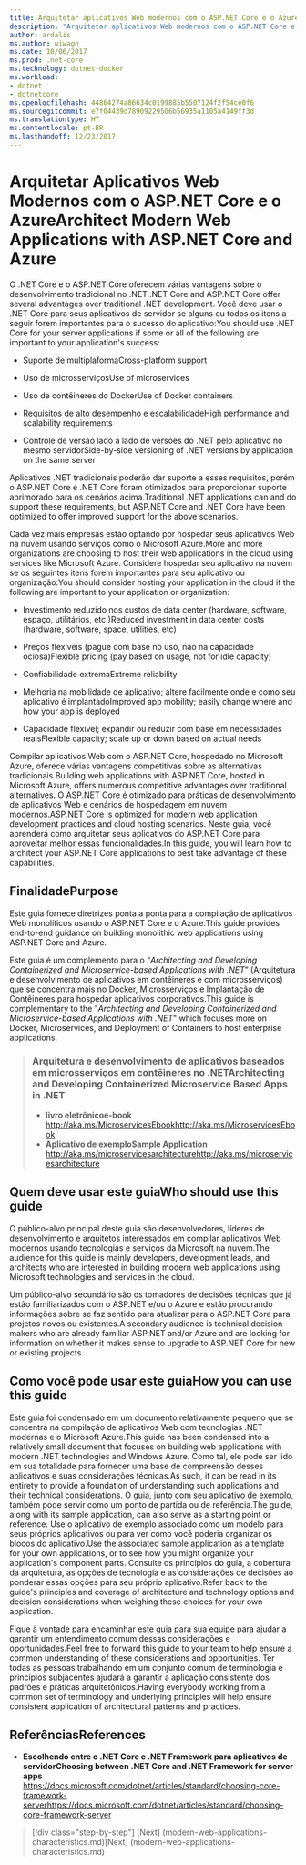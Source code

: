 ```yaml
---
title: Arquitetar aplicativos Web modernos com o ASP.NET Core e o Azure
description: "Arquitetar aplicativos Web modernos com o ASP.NET Core e o Azure | Introdução"
author: ardalis
ms.author: wiwagn
ms.date: 10/06/2017
ms.prod: .net-core
ms.technology: dotnet-docker
ms.workload:
- dotnet
- dotnetcore
ms.openlocfilehash: 44864274a86634c0199885b5507124f2f54ce0f6
ms.sourcegitcommit: e7f04439d78909229506b56935a1105a4149ff3d
ms.translationtype: HT
ms.contentlocale: pt-BR
ms.lasthandoff: 12/23/2017
---
```

# <a name="architect-modern-web-applications-with-aspnet-core-and-azure"></a><span data-ttu-id="cf458-103">Arquitetar Aplicativos Web Modernos com o ASP.NET Core e o Azure</span><span class="sxs-lookup"><span data-stu-id="cf458-103">Architect Modern Web Applications with ASP.NET Core and Azure</span></span>

<span data-ttu-id="cf458-104">O .NET Core e o ASP.NET Core oferecem várias vantagens sobre o desenvolvimento tradicional no .NET.</span><span class="sxs-lookup"><span data-stu-id="cf458-104">.NET Core and ASP.NET Core offer several advantages over traditional .NET development.</span></span> <span data-ttu-id="cf458-105">Você deve usar o .NET Core para seus aplicativos de servidor se alguns ou todos os itens a seguir forem importantes para o sucesso do aplicativo:</span><span class="sxs-lookup"><span data-stu-id="cf458-105">You should use .NET Core for your server applications if some or all of the following are important to your application's success:</span></span>

-   <span data-ttu-id="cf458-106">Suporte de multiplaforma</span><span class="sxs-lookup"><span data-stu-id="cf458-106">Cross-platform support</span></span>

-   <span data-ttu-id="cf458-107">Uso de microsserviços</span><span class="sxs-lookup"><span data-stu-id="cf458-107">Use of microservices</span></span>

-   <span data-ttu-id="cf458-108">Uso de contêineres do Docker</span><span class="sxs-lookup"><span data-stu-id="cf458-108">Use of Docker containers</span></span>

-   <span data-ttu-id="cf458-109">Requisitos de alto desempenho e escalabilidade</span><span class="sxs-lookup"><span data-stu-id="cf458-109">High performance and scalability requirements</span></span>

-   <span data-ttu-id="cf458-110">Controle de versão lado a lado de versões do .NET pelo aplicativo no mesmo servidor</span><span class="sxs-lookup"><span data-stu-id="cf458-110">Side-by-side versioning of .NET versions by application on the same server</span></span>

<span data-ttu-id="cf458-111">Aplicativos .NET tradicionais poderão dar suporte a esses requisitos, porém o ASP.NET Core e .NET Core foram otimizados para proporcionar suporte aprimorado para os cenários acima.</span><span class="sxs-lookup"><span data-stu-id="cf458-111">Traditional .NET applications can and do support these requirements, but ASP.NET Core and .NET Core have been optimized to offer improved support for the above scenarios.</span></span>

<span data-ttu-id="cf458-112">Cada vez mais empresas estão optando por hospedar seus aplicativos Web na nuvem usando serviços como o Microsoft Azure.</span><span class="sxs-lookup"><span data-stu-id="cf458-112">More and more organizations are choosing to host their web applications in the cloud using services like Microsoft Azure.</span></span> <span data-ttu-id="cf458-113">Considere hospedar seu aplicativo na nuvem se os seguintes itens forem importantes para seu aplicativo ou organização:</span><span class="sxs-lookup"><span data-stu-id="cf458-113">You should consider hosting your application in the cloud if the following are important to your application or organization:</span></span>

-   <span data-ttu-id="cf458-114">Investimento reduzido nos custos de data center (hardware, software, espaço, utilitários, etc.)</span><span class="sxs-lookup"><span data-stu-id="cf458-114">Reduced investment in data center costs (hardware, software, space, utilities, etc)</span></span>

-   <span data-ttu-id="cf458-115">Preços flexíveis (pague com base no uso, não na capacidade ociosa)</span><span class="sxs-lookup"><span data-stu-id="cf458-115">Flexible pricing (pay based on usage, not for idle capacity)</span></span>

-   <span data-ttu-id="cf458-116">Confiabilidade extrema</span><span class="sxs-lookup"><span data-stu-id="cf458-116">Extreme reliability</span></span>

-   <span data-ttu-id="cf458-117">Melhoria na mobilidade de aplicativo; altere facilmente onde e como seu aplicativo é implantado</span><span class="sxs-lookup"><span data-stu-id="cf458-117">Improved app mobility; easily change where and how your app is deployed</span></span>

-   <span data-ttu-id="cf458-118">Capacidade flexível; expandir ou reduzir com base em necessidades reais</span><span class="sxs-lookup"><span data-stu-id="cf458-118">Flexible capacity; scale up or down based on actual needs</span></span>

<span data-ttu-id="cf458-119">Compilar aplicativos Web com o ASP.NET Core, hospedado no Microsoft Azure, oferece várias vantagens competitivas sobre as alternativas tradicionais.</span><span class="sxs-lookup"><span data-stu-id="cf458-119">Building web applications with ASP.NET Core, hosted in Microsoft Azure, offers numerous competitive advantages over traditional alternatives.</span></span> <span data-ttu-id="cf458-120">O ASP.NET Core é otimizado para práticas de desenvolvimento de aplicativos Web e cenários de hospedagem em nuvem modernos.</span><span class="sxs-lookup"><span data-stu-id="cf458-120">ASP.NET Core is optimized for modern web application development practices and cloud hosting scenarios.</span></span> <span data-ttu-id="cf458-121">Neste guia, você aprenderá como arquitetar seus aplicativos do ASP.NET Core para aproveitar melhor essas funcionalidades.</span><span class="sxs-lookup"><span data-stu-id="cf458-121">In this guide, you will learn how to architect your ASP.NET Core applications to best take advantage of these capabilities.</span></span>

## <a name="purpose"></a><span data-ttu-id="cf458-122">Finalidade</span><span class="sxs-lookup"><span data-stu-id="cf458-122">Purpose</span></span>

<span data-ttu-id="cf458-123">Este guia fornece diretrizes ponta a ponta para a compilação de aplicativos Web monolíticos usando o ASP.NET Core e o Azure.</span><span class="sxs-lookup"><span data-stu-id="cf458-123">This guide provides end-to-end guidance on building monolithic web applications using ASP.NET Core and Azure.</span></span>

<span data-ttu-id="cf458-124">Este guia é um complemento para o “*Architecting and Developing Containerized and Microservice-based Applications with .NET*” (Arquitetura e desenvolvimento de aplicativos em contêineres e com microsserviços) que se concentra mais no Docker, Microsserviços e Implantação de Contêineres para hospedar aplicativos corporativos.</span><span class="sxs-lookup"><span data-stu-id="cf458-124">This guide is complementary to the "*Architecting and Developing Containerized and Microservice-based Applications with .NET*" which focuses more on Docker, Microservices, and Deployment of Containers to host enterprise applications.</span></span>

> ### <a name="architecting-and-developing-containerized-microservice-based-apps-in-net"></a><span data-ttu-id="cf458-125">Arquitetura e desenvolvimento de aplicativos baseados em microsserviços em contêineres no .NET</span><span class="sxs-lookup"><span data-stu-id="cf458-125">Architecting and Developing Containerized Microservice Based Apps in .NET</span></span>
> - <span data-ttu-id="cf458-126">**livro eletrônico**</span><span class="sxs-lookup"><span data-stu-id="cf458-126">**e-book**</span></span>  
> <span data-ttu-id="cf458-127"><http://aka.ms/MicroservicesEbook></span><span class="sxs-lookup"><span data-stu-id="cf458-127"><http://aka.ms/MicroservicesEbook></span></span>
> - <span data-ttu-id="cf458-128">**Aplicativo de exemplo**</span><span class="sxs-lookup"><span data-stu-id="cf458-128">**Sample Application**</span></span>  
> <span data-ttu-id="cf458-129"><http://aka.ms/microservicesarchitecture></span><span class="sxs-lookup"><span data-stu-id="cf458-129"><http://aka.ms/microservicesarchitecture></span></span>

## <a name="who-should-use-this-guide"></a><span data-ttu-id="cf458-130">Quem deve usar este guia</span><span class="sxs-lookup"><span data-stu-id="cf458-130">Who should use this guide</span></span>

<span data-ttu-id="cf458-131">O público-alvo principal deste guia são desenvolvedores, líderes de desenvolvimento e arquitetos interessados em compilar aplicativos Web modernos usando tecnologias e serviços da Microsoft na nuvem.</span><span class="sxs-lookup"><span data-stu-id="cf458-131">The audience for this guide is mainly developers, development leads, and architects who are interested in building modern web applications using Microsoft technologies and services in the cloud.</span></span>

<span data-ttu-id="cf458-132">Um público-alvo secundário são os tomadores de decisões técnicas que já estão familiarizados com o ASP.NET e/ou o Azure e estão procurando informações sobre se faz sentido para atualizar para o ASP.NET Core para projetos novos ou existentes.</span><span class="sxs-lookup"><span data-stu-id="cf458-132">A secondary audience is technical decision makers who are already familiar ASP.NET and/or Azure and are looking for information on whether it makes sense to upgrade to ASP.NET Core for new or existing projects.</span></span>

## <a name="how-you-can-use-this-guide"></a><span data-ttu-id="cf458-133">Como você pode usar este guia</span><span class="sxs-lookup"><span data-stu-id="cf458-133">How you can use this guide</span></span>

<span data-ttu-id="cf458-134">Este guia foi condensado em um documento relativamente pequeno que se concentra na compilação de aplicativos Web com tecnologias .NET modernas e o Microsoft Azure.</span><span class="sxs-lookup"><span data-stu-id="cf458-134">This guide has been condensed into a relatively small document that focuses on building web applications with modern .NET technologies and Windows Azure.</span></span> <span data-ttu-id="cf458-135">Como tal, ele pode ser lido em sua totalidade para fornecer uma base de compreensão desses aplicativos e suas considerações técnicas.</span><span class="sxs-lookup"><span data-stu-id="cf458-135">As such, it can be read in its entirety to provide a foundation of understanding such applications and their technical considerations.</span></span> <span data-ttu-id="cf458-136">O guia, junto com seu aplicativo de exemplo, também pode servir como um ponto de partida ou de referência.</span><span class="sxs-lookup"><span data-stu-id="cf458-136">The guide, along with its sample application, can also serve as a starting point or reference.</span></span> <span data-ttu-id="cf458-137">Use o aplicativo de exemplo associado como um modelo para seus próprios aplicativos ou para ver como você poderia organizar os blocos do aplicativo.</span><span class="sxs-lookup"><span data-stu-id="cf458-137">Use the associated sample application as a template for your own applications, or to see how you might organize your application's component parts.</span></span> <span data-ttu-id="cf458-138">Consulte os princípios do guia, a cobertura da arquitetura, as opções de tecnologia e as considerações de decisões ao ponderar essas opções para seu próprio aplicativo.</span><span class="sxs-lookup"><span data-stu-id="cf458-138">Refer back to the guide's principles and coverage of architecture and technology options and decision considerations when weighing these choices for your own application.</span></span>

<span data-ttu-id="cf458-139">Fique à vontade para encaminhar este guia para sua equipe para ajudar a garantir um entendimento comum dessas considerações e oportunidades.</span><span class="sxs-lookup"><span data-stu-id="cf458-139">Feel free to forward this guide to your team to help ensure a common understanding of these considerations and opportunities.</span></span> <span data-ttu-id="cf458-140">Ter todas as pessoas trabalhando em um conjunto comum de terminologia e princípios subjacentes ajudará a garantir a aplicação consistente dos padrões e práticas arquitetônicos.</span><span class="sxs-lookup"><span data-stu-id="cf458-140">Having everybody working from a common set of terminology and underlying principles will help ensure consistent application of architectural patterns and practices.</span></span>

## <a name="references"></a><span data-ttu-id="cf458-141">Referências</span><span class="sxs-lookup"><span data-stu-id="cf458-141">References</span></span>
- <span data-ttu-id="cf458-142">**Escolhendo entre o .NET Core e .NET Framework para aplicativos de servidor**</span><span class="sxs-lookup"><span data-stu-id="cf458-142">**Choosing between .NET Core and .NET Framework for server apps**</span></span>  
<span data-ttu-id="cf458-143"><https://docs.microsoft.com/dotnet/articles/standard/choosing-core-framework-server></span><span class="sxs-lookup"><span data-stu-id="cf458-143"><https://docs.microsoft.com/dotnet/articles/standard/choosing-core-framework-server></span></span>

>[!div class="step-by-step"]
<span data-ttu-id="cf458-144">[Next] (modern-web-applications-characteristics.md)</span><span class="sxs-lookup"><span data-stu-id="cf458-144">[Next] (modern-web-applications-characteristics.md)</span></span>
